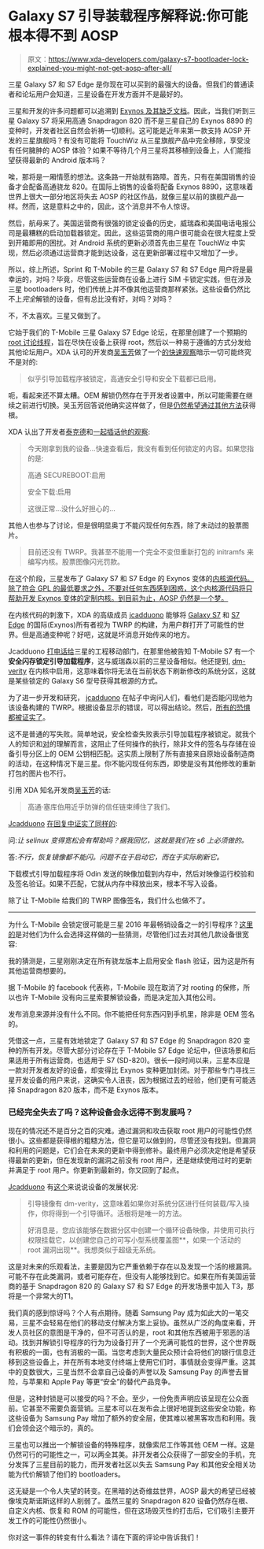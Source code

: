 # Galaxy S7 引导装载程序解释说:你可能根本得不到 AOSP

> 原文：<https://www.xda-developers.com/galaxy-s7-bootloader-lock-explained-you-might-not-get-aosp-after-all/>

三星 Galaxy S7 和 S7 Edge 是你现在可以买到的最强大的设备。但我们的普通读者和论坛用户会知道，三星设备在开发方面并不是最好的。

三星和开发的许多问题都可以追溯到 [Exynos 及其缺乏文档](http://www.xda-developers.com/samsung-exynos-and-aosp-explained-a-story-of-betrayal/)。因此，当我们听到三星 Galaxy S7 将采用高通 Snapdragon 820 而不是三星自己的 Exynos 8890 的变种时，开发者社区自然会祈祷一切顺利。这可能是近年来第一款支持 AOSP 开发的三星旗舰吗？有没有可能将 TouchWiz 从三星旗舰产品中完全移除，享受没有任何臃肿的 AOSP 体验？如果不等待几个月三星将其移植到设备上，人们能指望获得最新的 Android 版本吗？

唉，那将是一厢情愿的想法。这条路一开始就有路障。首先，只有在美国销售的设备才会配备高通骁龙 820。在国际上销售的设备将配备 Exynos 8890，这意味着世界上很大一部分地区将失去 AOSP 的社区作品，就像三星以前的旗舰产品一样。然而，这是意料之中的，因此，这个消息并不令人惊讶。

然后，航母来了。美国运营商有很强的锁定设备的历史，威瑞森和美国电话电报公司是最糟糕的启动加载器锁定。因此，这些运营商的用户很可能会在很大程度上受到开箱即用的困扰。对 Android 系统的更新必须首先由三星在 TouchWiz 中实现，然后必须通过运营商才能到达设备，这在更新部署过程中又增加了一步。

所以，综上所述，Sprint 和 T-Mobile 的三星 Galaxy S7 和 S7 Edge 用户将是最幸运的，对吗？毕竟，尽管这些运营商在设备上进行 SIM 卡锁定实践，但在涉及三星 bootloaders 时，他们传统上并不像其他运营商那样紧张。这些设备仍然比不上*完全*解锁的设备，但有总比没有好，对吗？对吗？

不，不太喜欢。三星又做到了。

它始于我们的 T-Mobile 三星 Galaxy S7 Edge 论坛，在那里创建了一个预期的 [root 讨论线程](http://forum.xda-developers.com/tmobile-s7-edge/how-to/root-discussion-future-sticky-root-t3327399)，旨在尽快在设备上获得 root，然后以一种易于遵循的方式分发给其他论坛用户。XDA 认可的开发商[吴玉芳](http://forum.xda-developers.com/member.php?u=522448)做了一个[的快速观察](http://forum.xda-developers.com/showpost.php?p=65725759&postcount=28)暗示一切可能终究不是对的:

> 似乎引导加载程序被锁定，高通安全引导和安全下载都已启用。

呃，看起来还不算太糟。OEM 解锁仍然存在于开发者设置中，所以可能需要在继续之前进行切换。吴玉芳回答说他确实这样做了，但是[仍然希望通过其他方法](http://forum.xda-developers.com/showpost.php?p=65732096&postcount=38)获得根。

XDA 认出了开发者[泰克德](http://forum.xda-developers.com/member.php?u=4107827)和[一起插话他的观察](http://forum.xda-developers.com/showpost.php?p=65733856&postcount=43):

> 今天刚拿到我的设备...快速查看后，我没有看到任何锁定的内容。如果您指的是:
> 
> 高通 SECUREBOOT:启用
> 
> 安全下载:启用
> 
> 这很正常...没什么好担心的...

其他人也参与了讨论，但是很明显奥丁不能闪现任何东西，除了未动过的股票图片。

> 目前还没有 TWRP。我甚至不能用一个完全不变但重新打包的 initramfs 来编写内核。股票图像闪光罚款。

在这个阶段，三星发布了 Galaxy S7 和 S7 Edge 的 Exynos 变体的[内核源代码。除了符合 GPL 的最低要求之外，不要对任何东西感到困惑，这个内核源代码将只帮助开发 Exynos 变体的定制内核。到目前为止，AOSP 仍然是一个梦。](http://www.xda-developers.com/xda-external-link/samsung-uploads-kernel-source-code-for-the-exynos-s7-edge/)

在内核代码的刺激下，XDA 的高级成员 [jcadduono](http://forum.xda-developers.com/member.php?u=5672995) 能够将 [Galaxy S7](http://forum.xda-developers.com/galaxy-s7/development/recovery-official-twrp-herolte-t3333770) 和 [S7 Edge](http://forum.xda-developers.com/s7-edge/development/recovery-official-twrp-hero2lte-3-0-0-0-t3334084) 的国际(Exynos)所有者视为 TWRP 的构建，为用户群打开了可能性的世界。但是高通变种呢？好吧，这就是坏消息开始传来的地方。

Jcadduono [打电话给](http://forum.xda-developers.com/showpost.php?p=65804371&postcount=94)三星的工程移动部门，在那里他被告知 T-Mobile S7 有一个**安全闪存锁定引导加载程序**，这与威瑞森以前的三星设备相似。他还提到, [dm-verity](https://source.android.com/security/verifiedboot/) 在内核中启用，这意味着你将无法在当前状态下刷新修改的系统分区，这就是某些锁定的 Galaxy S6 型号获得其根源的方式。

为了进一步开发和研究， [jcadduono](http://forum.xda-developers.com/member.php?u=5672995) 在帖子中询问人们，看他们是否能闪现他为该设备构建的 TWRP。根据设备显示的错误，可以得出结论。然后，[所有的恐惧都被证实了](http://forum.xda-developers.com/showpost.php?p=65805289&postcount=112)。

这不是普通的写失败。简单地说，安全检查失败表示引导加载程序被锁定。就我个人的知识和[对](https://source.android.com/security/verifiedboot/)的理解而言，这阻止了任何操作的执行，除非文件的签名与存储在设备引导分区上的 OEM 公钥相匹配。这实质上限制了所有直接来自原始设备制造商的活动，在这种情况下是三星。你不能闪现任何东西，即使是没有其他修改的重新打包的图片也不行。

引用 XDA 知名开发商[吴玉芳](http://forum.xda-developers.com/member.php?u=522448)的话:

> 高通·塞库伯用近乎防弹的信任链束缚住了我们。

[Jcadduono](http://forum.xda-developers.com/member.php?u=5672995) [在回复中证实了同样的](http://forum.xda-developers.com/showpost.php?p=65805621&postcount=122):

问:*让 selinux 变得宽松会有帮助吗？据我回忆，这就是我们在 s6 上必须做的。*

答:*不行，恢复镜像都不能闪。问题不在于启动它，而在于实际刷新它。*

下载模式引导加载程序将 Odin 发送的映像加载到内存中，然后对映像运行校验和及签名验证。如果不匹配，它就从内存中释放出来，根本不写入设备。

除了让 T-Mobile 给我们的 TWRP 图像签名，我们什么也做不了。

* * *

为什么 T-Mobile 会锁定很可能是三星 2016 年最畅销设备之一的引导程序？[这里的](http://forum.xda-developers.com/showpost.php?p=65806062&postcount=138)是对他们为什么会选择这样做的一些猜测，尽管他们过去对其他几款设备很宽容:

我的猜测是，三星刚刚决定在所有骁龙版本上启用安全 flash 验证，因为这是所有其他运营商想要的。

据 T-Mobile 的 facebook 代表称，T-Mobile 现在取消了对 rooting 的保修，所以也许 T-Mobile 没有向三星索要解锁设备，而是决定加入其他公司。

发布消息来源并没有什么不同。你不能把任何东西闪到手机里，除非是 OEM 签名的。

凭借这一点，三星有效地锁定了 Galaxy S7 和 S7 Edge 的 Snapdragon 820 变种的所有开发。尽管大部分讨论存在于 T-Mobile S7 Edge 论坛中，但该场景和后果适用于所有运营商，也适用于 S7 (SD-820)。很长一段时间以来，三星本应是一款对开发者友好的设备，却变得比 Exynos 变种更加封闭。对于那些专门寻找三星开发设备的用户来说，这确实令人沮丧，因为根据过去的经验，他们更有可能选择 Snapdragon 820 版本，而不是 Exynos 版本。

### 已经完全失去了吗？这种设备会永远得不到发展吗？

现在的情况还不是百分之百的灾难。通过漏洞和攻击获取 root 用户的可能性仍然很小。这些都是获得根的粗糙方法，但它是可以做到的，尽管还没有找到。但漏洞和利用的问题是，它们会在未来的更新中得到修补。最终用户必须决定他是希望获得最新的更新，但在发现新的漏洞之前没有 root 用户，还是继续使用过时的更新并满足于 root 用户。你更新到最新的，你又回到了起点。

[Jcadduono](http://forum.xda-developers.com/member.php?u=5672995) 有[这个](http://forum.xda-developers.com/showpost.php?p=65806656&postcount=148)来说说设备的发展状况:

> 引导镜像有 dm-verity，这意味着如果你对系统分区进行任何装载/写入操作，你将得到一个引导循环。活根将是唯一的方法。
> 
> 好消息是，您应该能够在数据分区中创建一个循环设备映像，并使用可执行权限挂载它，以创建您自己的可写小型系统覆盖图**，如果一个活动的 root 漏洞出现**。我想类似于超级无系统。

这是对未来的乐观看法，主要是因为它严重依赖于存在以及发现一个活的根漏洞。可能不存在此类漏洞，或者可能存在，但没有人能够找到它。如果在所有美国运营商的基于 Snapdragon 820 的 Galaxy S7 和 S7 Edge 的开发场景中加入 T3，那将是一个非常大的T1。

我们真的感到惊讶吗？个人有点期待。随着 Samsung Pay 成为如此大的一笔交易，三星不会轻易在他们的移动支付解决方案上妥协。虽然从广泛的角度来看，开发人员社区的意图是干净的，但不可否认的是，root 和其他东西被用于邪恶的活动。找到并解锁引导程序的行为为设备打开了一个充满可能性的世界，这个世界既有积极的一面，也有消极的一面。当您考虑到大量民众预计会将他们的银行信息迁移到这些设备上，并在所有本地支付终端上使用它们时，事情就会变得严重。这其中的变数很大，三星当然不会拿自己设备的声誉以及 Samsung Pay 的声誉去冒险，与苹果和 Apple Pay 等更“安全”的替代产品竞争。

但是，这种封锁是可以接受的吗？不会。至少，一份免责声明应该呈现在公众面前。它甚至不需要负面营销。三星本可以在发布会上很好地提到这些安全功能，称这些设备为 Samsung Pay 增加了额外的安全层，使其难以被黑客攻击和利用。我们会领会这个暗示的，真的。

三星也可以推出一个解锁设备的特殊程序，就像索尼工作等其他 OEM 一样。这是仍然可行的可能性之一，可以两全其美。非开发者公众获得了一部安全的手机，充分发挥了三星目前的能力，而开发者社区以失去 Samsung Pay 和其他安全相关功能为代价解锁了他们的 bootloaders。

这无疑是一个令人失望的转变。在黑暗的达奇维兹世界，AOSP 最大的希望已经被像埃克斯诺斯这样的人削弱了。虽然三星的 Snapdragon 820 设备仍然存在根、自定义内核、恢复和 ROM 的可能性，但在这场毁灭性的打击后，它们吸引主要开发工作的可能性仍然很小。

你对这一事件的转变有什么看法？请在下面的评论中告诉我们！